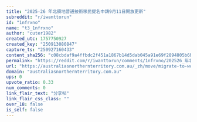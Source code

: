 ```yaml
---
title: "2025-26 年北領地普通技術移民提名申請9月11日開放更新"
subreddit: "r/iwanttorun"
id: "1nfrxno"
name: "t3_1nfrxno"
author: "cuter1982"
created_utc: 1757750927
created_key: "250913080847"
capture_ts: "250927160433"
content_sha256: "c08cbdaf9a4ffbdc2f451a1867b14d5dab045a91e69f2894805b6b1d816e16e9"
permalink: "https://reddit.com/r/iwanttorun/comments/1nfrxno/202526_年北領地普通技術移民提名申請9月11日開放更新/"
url: "https://australiasnorthernterritory.com.au/_zh/move/migrate-to-work/nt-government-visa-nomination/update-on-nt-general-skilled-migration-nomination-applications-for-2025-26"
domain: "australiasnorthernterritory.com.au"
ups: 0
upvote_ratio: 0.33
num_comments: 0
link_flair_text: "分享帖"
link_flair_css_class: ""
over_18: false
is_self: false
---
```


